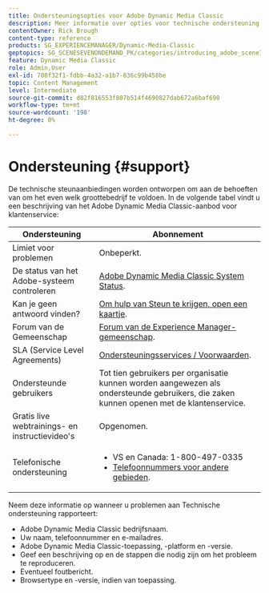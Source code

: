 ```yaml
---
title: Ondersteuningsopties voor Adobe Dynamic Media Classic
description: Meer informatie over opties voor technische ondersteuning voor Adobe Dynamic Media Classic.
contentOwner: Rick Brough
content-type: reference
products: SG_EXPERIENCEMANAGER/Dynamic-Media-Classic
geptopics: SG_SCENESEVENONDEMAND_PK/categories/introducing_adobe_scene7
feature: Dynamic Media Classic
role: Admin,User
exl-id: 708f32f1-fdbb-4a32-a1b7-836c99b458be
topic: Content Management
level: Intermediate
source-git-commit: d82f816553f807b514f4690827dab672a6baf690
workflow-type: tm+mt
source-wordcount: '198'
ht-degree: 0%

---
```


# Ondersteuning {#support}

De technische steunaanbiedingen worden ontworpen om aan de behoeften van om het even welk groottebedrijf te voldoen. In de volgende tabel vindt u een beschrijving van het Adobe Dynamic Media Classic-aanbod voor klantenservice:

| Ondersteuning | Abonnement |
| --- | --- |
| Limiet voor problemen | Onbeperkt. |
| De status van het Adobe-systeem controleren | [Adobe Dynamic Media Classic System Status](https://status.adobe.com/products/1175). |
| Kan je geen antwoord vinden? | [Om hulp van Steun te krijgen, open een kaartje](https://experienceleague.adobe.com/?support-solution=General#support). |
| Forum van de Gemeenschap | [Forum van de Experience Manager-gemeenschap](https://experienceleaguecommunities.adobe.com/t5/adobe-experience-manager/ct-p/adobe-experience-manager-community). |
| SLA (Service Level Agreements) | [Ondersteuningsservices / Voorwaarden](https://helpx.adobe.com/support/programs/support-policies-terms-conditions.html). |
| Ondersteunde gebruikers | Tot tien gebruikers per organisatie kunnen worden aangewezen als ondersteunde gebruikers, die zaken kunnen openen met de klantenservice. |
| Gratis live webtrainings- en instructievideo&#39;s | Opgenomen. |
| Telefonische ondersteuning | <ul><li>VS en Canada: 1-800-497-0335 </li><li>[Telefoonnummers voor andere gebieden](https://experienceleague.adobe.com/?support-tab=home#support). </li></ul> |

<!-- |Create a support case| [https://helpx.adobe.com/enterprise/admin-guide.html/enterprise/using/support-for-experience-cloud.ug.html](https://helpx.adobe.com/enterprise/admin-guide.html/enterprise/using/support-for-experience-cloud.ug.html) | -->

Neem deze informatie op wanneer u problemen aan Technische ondersteuning rapporteert:

* Adobe Dynamic Media Classic bedrijfsnaam.
* Uw naam, telefoonnummer en e-mailadres.
* Adobe Dynamic Media Classic-toepassing, -platform en -versie.
* Geef een beschrijving op en de stappen die nodig zijn om het probleem te reproduceren.
* Eventueel foutbericht.
* Browsertype en -versie, indien van toepassing.
